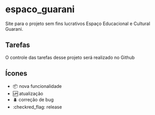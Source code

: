# espaco_guarani

Site para o projeto sem fins lucrativos Espaço Educacional e Cultural Guarani.

## Tarefas

O controle das tarefas desse projeto será realizado no Github


## Ícones

- :package: nova funcionalidade
- :up: atualização
- :beetle: correção de bug
- :checkred_flag: release